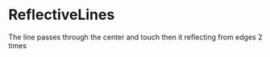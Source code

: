 # ReflectiveLines
The line passes through the center and touch then it reflecting from edges 2 times
